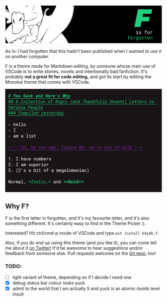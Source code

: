 ![F... is for forgotten.](img/a.png)

As in: I had forgotten that this hadn't been published when I wanted to use it on another computer.

F is a theme made for Markdown editing, by someone whose main use of VSCode is to write stories, novels and intentionally bad fanfiction. It's probably **not a great fit for code editing,** and got its start by editing the Monokai theme that comes with VSCode.

![An example of the 6 different things I made this theme to do:](img/example.png)

## Why F?
F is the first letter in forgotten, *and* it's my favourite letter, *and* it's also something different. It's certainly easy to find in the Theme Picker :).

Interested? Hit ctrl/cmd-p inside of VSCode and type `ext install k4y4k.f`.

Also, if you do end up using this theme (and you like it), you can come tell me about it [on Twitter!](https://twitter.com/by_k4y4k) It'd be awesome to hear suggestions and/or feedback from someone else. Pull requests welcome on the [Git repo,](https://github.com/by-k4y4k/F-vscode-theme) too!

### TODO:
- [ ] light variant of theme, depending on if I decide I need one
- [x] debug status bar colour looks yuck
- [x] admit to the world that I am actually 5 and yuck is an atomic-bomb level insult
